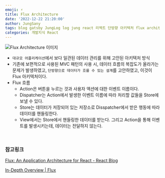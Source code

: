 ```yaml
---
emoji: ⚡️
title: Flux Architecture
date: '2022-12-22 21:20:00'
author: JungSany
tags: blog gatsby JungLog log jung react 리엑트 단방향 아키텍처 flux architecture
categories: 개발지식 React
---
```


![Flux Architecture 이미지](https://facebook.github.io/flux/img/overview/flux-simple-f8-diagram-with-client-action-1300w.png)

- `대규모 어플리케이션`에서 보다 일관된 데이터 관리를 위해 고안된 아키텍처 방식
- 기존에 보편적으로 사용된 MVC 패턴의 사용 시, 데이터 흐름의 복잡도가 올라가는 문제가 발생하였고, `단방향으로 데이터가 흐를 수 있는 설계`를 고안하였고, 이것이 Flux 아키텍처이다.
- Flux 흐름
  - Action은 버튼을 누르는 것과 사용자 액션에 대한 이벤트 이름이다.
  - Dispatcher는 Action에서 발생한 이벤트 이름에 따라 처리할 값들을 Store에 보낼 수 있다.
  - Store는 데이터가 저장되어 있는 저장소로 Disspatcher에서 받은 행동에 따라 데이터를 핸들링한다.
  - View에서는 Store에서 핸들링한 데이터를 받는다. 그리고 Action을 통해 이벤트를 발생시키는데, 데이터는 전달하지 않는다.

<br/>

### 참고링크

[Flux: An Application Architecture for React - React Blog](https://reactjs.org/blog/2014/05/06/flux.html)

[In-Depth Overview | Flux](https://facebook.github.io/flux/docs/in-depth-overview/)

<br/>

```toc

```
